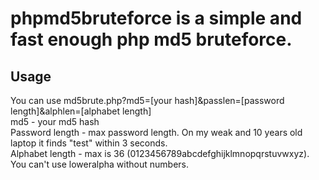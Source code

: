 # phpmd5bruteforce is a simple and fast enough php md5 bruteforce.
## Usage
You can use md5brute.php?md5=[your hash]&passlen=[password length]&alphlen=[alphabet length]<br>
md5 - your md5 hash<br>
Password length - max password length. On my weak and 10 years old laptop it finds "test" within 3 seconds.<br>
Alphabet length - max is 36 (0123456789abcdefghijklmnopqrstuvwxyz). You can't use loweralpha without numbers.<br>
